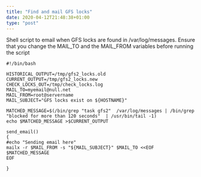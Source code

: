 ```yaml
---
title: "Find and mail GFS locks"
date: 2020-04-12T21:48:38+01:00
type: "post"
---
```


Shell script to email when GFS locks are found in /var/log/messages. Ensure that you change the MAIL_TO and the MAIL_FROM variables before running the script

```
#!/bin/bash

HISTORICAL_OUTPUT=/tmp/gfs2_locks.old
CURRENT_OUTPUT=/tmp/gfs2_locks.new
CHECK_LOCKS_OUT=/tmp/check_locks.log
MAIL_TO=myemail@null.net
MAIL_FROM=root@servername
MAIL_SUBJECT="GFS locks exist on ${HOSTNAME}"

MATCHED_MESSAGE=$(/bin/grep "task gfs2"  /var/log/messages | /bin/grep "blocked for more than 120 seconds"  | /usr/bin/tail -1)
echo $MATCHED_MESSAGE >$CURRENT_OUTPUT

send_email()
{
#echo "Sending email here"
mailx -r $MAIL_FROM -s "${MAIL_SUBJECT}" $MAIL_TO <<EOF
$MATCHED_MESSAGE
EOF

}

```
